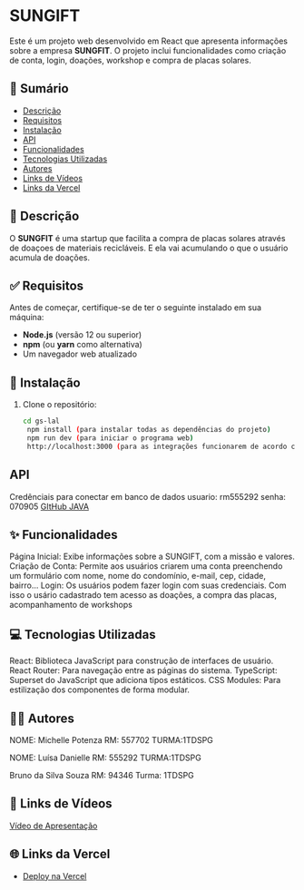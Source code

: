 # SUNGIFT


Este é um projeto web desenvolvido em React que apresenta informações sobre a empresa **SUNGFIT**. O projeto inclui funcionalidades como criação de conta, login, doações, workshop e compra de placas solares.

## 📝 Sumário
- [Descrição](##descrição)
- [Requisitos](##requisitos)
- [Instalação](##instalação)
- [API](##API)
- [Funcionalidades](##funcionalidades)
- [Tecnologias Utilizadas](##tecnologias-utilizadas)
- [Autores](##autores)
- [Links de Vídeos](##links-de-vídeos)
- [Links da Vercel](##links-da-vercel)

## 📄 Descrição

O **SUNGFIT** é uma startup que facilita a compra de placas solares através de doaçoes de materiais recicláveis. E ela vai acumulando o que o usuário acumula de doações.

## ✅ Requisitos

Antes de começar, certifique-se de ter o seguinte instalado em sua máquina:

- **Node.js** (versão 12 ou superior)
- **npm** (ou **yarn** como alternativa)
- Um navegador web atualizado

## 🚀 Instalação

1. Clone o repositório:
   ```bash
   cd gs-lal
    npm install (para instalar todas as dependências do projeto)
    npm run dev (para iniciar o programa web)
    http://localhost:3000 (para as integrações funcionarem de acordo com o que foi feito, é necessário está com main iniciado em java juntamente com o projeto de front-end)

## API
Credênciais para conectar em banco de dados
usuario: rm555292
senha: 070905
[GItHub JAVA](https://github.com/ludanii/SunGift_Java.git)

## ✨ Funcionalidades
Página Inicial: Exibe informações sobre a SUNGIFT, com a missão e valores.
Criação de Conta: Permite aos usuários criarem uma conta preenchendo um formulário com nome, nome do condomínio, e-mail, cep, cidade, bairro...
Login: Os usuários podem fazer login com suas credenciais.
Com isso o usário cadastrado tem acesso as doações, a compra das placas, acompanhamento de workshops

## 💻 Tecnologias Utilizadas
React: Biblioteca JavaScript para construção de interfaces de usuário.
React Router: Para navegação entre as páginas do sistema.
TypeScript: Superset do JavaScript que adiciona tipos estáticos.
CSS Modules: Para estilização dos componentes de forma modular.

## 👨‍💻 Autores

NOME: Michelle Potenza
RM: 557702
TURMA:1TDSPG

NOME: Luísa Danielle 
RM: 555292
TURMA:1TDSPG

Bruno da Silva Souza
RM: 94346
Turma: 1TDSPG

## 🎥 Links de Vídeos
[Vídeo de Apresentação](https://youtu.be/HiIVz8tx_i4)

## 🌐 Links da Vercel

- [Deploy na Vercel](https://gs-lal-eight.vercel.app/)
